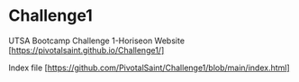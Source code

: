 # Challenge1
UTSA Bootcamp Challenge 1-Horiseon Website
[https://pivotalsaint.github.io/Challenge1/]

Index file
[https://github.com/PivotalSaint/Challenge1/blob/main/index.html]
